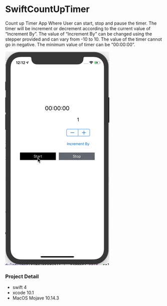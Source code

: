 # SwiftCountUpTimer

Count up Timer App Where User can start, stop and pause the timer. The timer will be increment or decrement according to the current value of “Increment By”.  The value of “Increment By” can be changed using the stepper provided and can vary from  -10 to 10. The value of the timer cannot go in negative. The minimum value of timer can be “00:00:00”.


![](/gif/countDown.gif)

### Project Detail

- swift 4
- xcode 10.1
- MacOS Mojave 10.14.3
